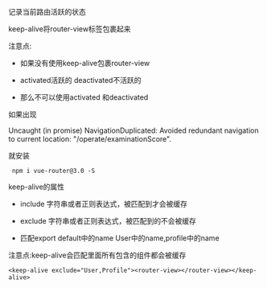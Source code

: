 记录当前路由活跃的状态

keep-alive将router-view标签包裹起来

注意点:

- 如果没有使用keep-alive包裹router-view

- activated活跃的 deactivated不活跃的

- 那么不可以使用activated 和deactivated




如果出现

 Uncaught (in promise) NavigationDuplicated: Avoided redundant navigation to current location: "/operate/examinationScore". 

就安装

```
 npm i vue-router@3.0 -S 
```

keep-alive的属性 

- include 字符串或者正则表达式，被匹配到才会被缓存

- exclude 字符串或者正则表达式，被匹配到的不会被缓存

- 匹配export default中的name User中的name,profile中的name

注意点:keep-alive会匹配里面所有包含的组件都会被缓存

```
<keep-alive exclude="User,Profile"><router-view></router-view></keep-alive>
```

